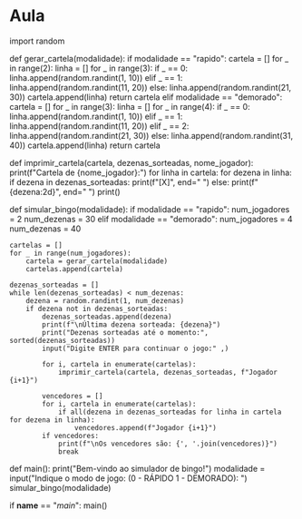 # Aula
import random

def gerar_cartela(modalidade):
    if modalidade == "rapido":
        cartela = []
        for _ in range(2):
            linha = []
            for _ in range(3):
                if _ == 0:
                    linha.append(random.randint(1, 10))
                elif _ == 1:
                    linha.append(random.randint(11, 20))
                else:
                    linha.append(random.randint(21, 30))
            cartela.append(linha)
        return cartela
    elif modalidade == "demorado":
        cartela = []
        for _ in range(3):
            linha = []
            for _ in range(4):
                if _ == 0:
                    linha.append(random.randint(1, 10))
                elif _ == 1:
                    linha.append(random.randint(11, 20))
                elif _ == 2:
                    linha.append(random.randint(21, 30))
                else:
                    linha.append(random.randint(31, 40))
            cartela.append(linha)
        return cartela

def imprimir_cartela(cartela, dezenas_sorteadas, nome_jogador):
    print(f"Cartela de {nome_jogador}:")
    for linha in cartela:
        for dezena in linha:
            if dezena in dezenas_sorteadas:
                print(f"[X]", end=" ")
            else:
                print(f"{dezena:2d}", end=" ")
        print()

def simular_bingo(modalidade):
    if modalidade == "rapido":
        num_jogadores = 2
        num_dezenas = 30
    elif modalidade == "demorado":
        num_jogadores = 4
        num_dezenas = 40

    cartelas = []
    for _ in range(num_jogadores):
        cartela = gerar_cartela(modalidade)
        cartelas.append(cartela)

    dezenas_sorteadas = []
    while len(dezenas_sorteadas) < num_dezenas:
        dezena = random.randint(1, num_dezenas)
        if dezena not in dezenas_sorteadas:
            dezenas_sorteadas.append(dezena)
            print(f"\nÚltima dezena sorteada: {dezena}")
            print("Dezenas sorteadas até o momento:", sorted(dezenas_sorteadas))
            input("Digite ENTER para continuar o jogo:" ,)

            for i, cartela in enumerate(cartelas):
                imprimir_cartela(cartela, dezenas_sorteadas, f"Jogador {i+1}")

            vencedores = []
            for i, cartela in enumerate(cartelas):
                if all(dezena in dezenas_sorteadas for linha in cartela for dezena in linha):
                    vencedores.append(f"Jogador {i+1}")
            if vencedores:
                print(f"\nOs vencedores são: {', '.join(vencedores)}")
                break

def main():
    print("Bem-vindo ao simulador de bingo!")
    modalidade = input("Indique o modo de jogo: (0 - RÁPIDO 1 - DEMORADO): ")
    simular_bingo(modalidade)

if __name__ == "_main_":
    main()
